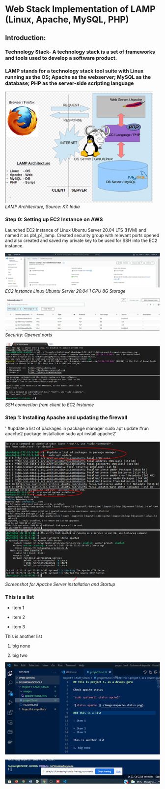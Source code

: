 # Web Stack Implementation of LAMP (Linux, Apache, MySQL, PHP)

## Introduction: 
### Technology Stack- A technology stack is a set of frameworks and tools used to develop a software product.
### LAMP stands for a technology stack tool suite with Linux running as the OS; Apache as the webserver; MySQL as the database; PHP as the server-side scripting language 

![LAMP Architecture](./images/HLD_LAMP.PNG)
*LAMP Architecture, Source: K7. India* 

### Step 0: Setting up EC2 Instance on AWS

Launched EC2 instance of Linux Ubuntu Server 20.04 LTS (HVM) and named it as pbl_p1_lamp. Created security group with relevant ports opened and also created and saved my private key to be used for SSH into the EC2 instance.

![EC2 Machine](./images/EC2_Instance.PNG)
*EC2 Instance Linux Ubuntu Server 20.04 1 CPU 8G Storage*

![Security ports](./images/Security_ports.PNG)
*Security: Opened ports*

![SSH session](./images/SSH_from_Client_to_Server.PNG)
*SSH connection from client to EC2 Instance*

### Step 1: Installing Apache and updating the firewall

' #update a list of packages in package manager
  sudo apt update
  #run apache2 package installation
  sudo apt install apache2'

![Apache installation](./images/Installing_Apache.PNG)
![Apache Startup](./images/Starting_Apache.PNG)
*Screenshot for Apache Server installation and Startup*


### This is a list

- item 1

- item 2
- item 3

This is another list

1. big none

2. big two


![status](./images/pic2.PNG)





![apach](test.PNG)